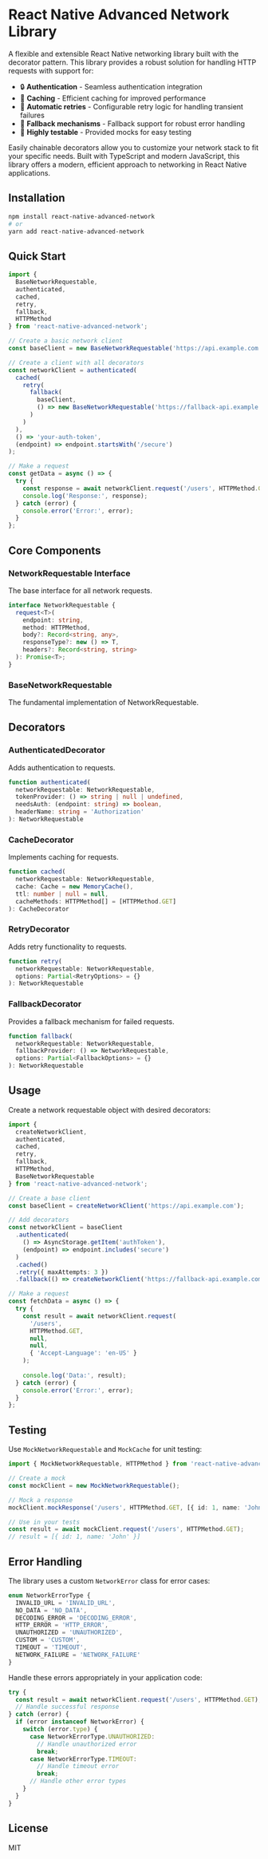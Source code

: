 # React Native Advanced Network Library

A flexible and extensible React Native networking library built with the decorator pattern. This library provides a robust solution for handling HTTP requests with support for:

- 🔒 **Authentication** - Seamless authentication integration
- 💾 **Caching** - Efficient caching for improved performance
- 🔄 **Automatic retries** - Configurable retry logic for handling transient failures
- 🔀 **Fallback mechanisms** - Fallback support for robust error handling
- 🧪 **Highly testable** - Provided mocks for easy testing

Easily chainable decorators allow you to customize your network stack to fit your specific needs. Built with TypeScript and modern JavaScript, this library offers a modern, efficient approach to networking in React Native applications.

## Installation

```bash
npm install react-native-advanced-network
# or
yarn add react-native-advanced-network
```

## Quick Start

```typescript
import { 
  BaseNetworkRequestable, 
  authenticated, 
  cached, 
  retry, 
  fallback, 
  HTTPMethod 
} from 'react-native-advanced-network';

// Create a basic network client
const baseClient = new BaseNetworkRequestable('https://api.example.com');

// Create a client with all decorators
const networkClient = authenticated(
  cached(
    retry(
      fallback(
        baseClient,
        () => new BaseNetworkRequestable('https://fallback-api.example.com')
      )
    )
  ),
  () => 'your-auth-token',
  (endpoint) => endpoint.startsWith('/secure')
);

// Make a request
const getData = async () => {
  try {
    const response = await networkClient.request('/users', HTTPMethod.GET);
    console.log('Response:', response);
  } catch (error) {
    console.error('Error:', error);
  }
};
```

## Core Components

### NetworkRequestable Interface

The base interface for all network requests.

```typescript
interface NetworkRequestable {
  request<T>(
    endpoint: string,
    method: HTTPMethod,
    body?: Record<string, any>,
    responseType?: new () => T,
    headers?: Record<string, string>
  ): Promise<T>;
}
```

### BaseNetworkRequestable

The fundamental implementation of NetworkRequestable.

## Decorators

### AuthenticatedDecorator

Adds authentication to requests.

```typescript
function authenticated(
  networkRequestable: NetworkRequestable,
  tokenProvider: () => string | null | undefined,
  needsAuth: (endpoint: string) => boolean,
  headerName: string = 'Authorization'
): NetworkRequestable
```

### CacheDecorator

Implements caching for requests.

```typescript
function cached(
  networkRequestable: NetworkRequestable,
  cache: Cache = new MemoryCache(),
  ttl: number | null = null,
  cacheMethods: HTTPMethod[] = [HTTPMethod.GET]
): CacheDecorator
```

### RetryDecorator

Adds retry functionality to requests.

```typescript
function retry(
  networkRequestable: NetworkRequestable,
  options: Partial<RetryOptions> = {}
): NetworkRequestable
```

### FallbackDecorator

Provides a fallback mechanism for failed requests.

```typescript
function fallback(
  networkRequestable: NetworkRequestable,
  fallbackProvider: () => NetworkRequestable,
  options: Partial<FallbackOptions> = {}
): NetworkRequestable
```

## Usage

Create a network requestable object with desired decorators:

```typescript
import { 
  createNetworkClient, 
  authenticated, 
  cached, 
  retry, 
  fallback, 
  HTTPMethod, 
  BaseNetworkRequestable 
} from 'react-native-advanced-network';

// Create a base client
const baseClient = createNetworkClient('https://api.example.com');

// Add decorators
const networkClient = baseClient
  .authenticated(
    () => AsyncStorage.getItem('authToken'), 
    (endpoint) => endpoint.includes('secure')
  )
  .cached()
  .retry({ maxAttempts: 3 })
  .fallback(() => createNetworkClient('https://fallback-api.example.com'));

// Make a request
const fetchData = async () => {
  try {
    const result = await networkClient.request(
      '/users',
      HTTPMethod.GET,
      null,
      null,
      { 'Accept-Language': 'en-US' }
    );
    
    console.log('Data:', result);
  } catch (error) {
    console.error('Error:', error);
  }
};
```

## Testing

Use `MockNetworkRequestable` and `MockCache` for unit testing:

```typescript
import { MockNetworkRequestable, HTTPMethod } from 'react-native-advanced-network';

// Create a mock
const mockClient = new MockNetworkRequestable();

// Mock a response
mockClient.mockResponse('/users', HTTPMethod.GET, [{ id: 1, name: 'John' }]);

// Use in your tests
const result = await mockClient.request('/users', HTTPMethod.GET);
// result = [{ id: 1, name: 'John' }]
```

## Error Handling

The library uses a custom `NetworkError` class for error cases:

```typescript
enum NetworkErrorType {
  INVALID_URL = 'INVALID_URL',
  NO_DATA = 'NO_DATA',
  DECODING_ERROR = 'DECODING_ERROR',
  HTTP_ERROR = 'HTTP_ERROR',
  UNAUTHORIZED = 'UNAUTHORIZED',
  CUSTOM = 'CUSTOM',
  TIMEOUT = 'TIMEOUT',
  NETWORK_FAILURE = 'NETWORK_FAILURE'
}
```

Handle these errors appropriately in your application code:

```typescript
try {
  const result = await networkClient.request('/users', HTTPMethod.GET);
  // Handle successful response
} catch (error) {
  if (error instanceof NetworkError) {
    switch (error.type) {
      case NetworkErrorType.UNAUTHORIZED:
        // Handle unauthorized error
        break;
      case NetworkErrorType.TIMEOUT:
        // Handle timeout error
        break;
      // Handle other error types
    }
  }
}
```

## License

MIT
